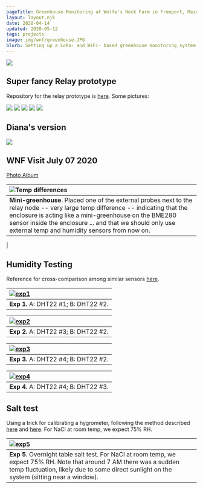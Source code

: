 ```yaml
---
pageTitle: Greenhouse Monitoring at Wolfe's Neck Farm in Freeport, Maine (USA).
layout: layout.njk
date: 2020-04-14
updated: 2020-05-12
tags: projects
image: img/wnf/greenhouse.JPG
blurb: Setting up a LoRa- and WiFi- based greenhouse monitoring system. 
---
```


<!--<img src="/img/wnf/wnf_gateway_location.png">-->


<img src="/img/wnf/initial_setup.png">

## Super fancy Relay prototype

Repository for the relay prototype is [here](https://github.com/edgecollective/wnf-greenhouse/tree/master/hardware/relay).  Some pictures:

<img src="/img/wnf/relay_schem.png">

<img src="/img/wnf/relay_board.png">

<img src="/img/wnf/relay_3d.png">

<img src="/img/wnf/relay_3d_back.png">

<img src="/img/wnf/farmos_data.png">

## Diana's version

<img src="/img/wnf/diana_schem.png">

## WNF Visit July 07 2020

[Photo Album](https://photos.app.goo.gl/JcmCqubvK7mDYiEe7)

| ![Temp differences](/img/wnf/wnf_greenhouse_daily.png) |
|:--|
| **Mini-greenhouse**. Placed one of the external probes next to the relay node -- very large temp difference -- indicating that the enclosure is acting like a mini-greenhouse on the BME280 sensor inside the enclosure ... and that we should only use external temp and humidity sensors from now on.
 |

## Humidity Testing

Reference for cross-comparison among similar sensors [here](http://www.kandrsmith.org/RJS/Misc/Hygrometers/calib_many.html).

| [![exp1](/img/wnf/humidity_exp_1_three_sec_intervals.png)](/img/wnf/humidity_exp_1_three_sec_intervals.png) |
|:--|
| **Exp 1.**  A: DHT22 #1; B: DHT22 #2. |

| [![exp2](/img/wnf/humidity_exp_2_three_sec_intervals.png)](/img/wnf/humidity_exp_2_three_sec_intervals.png) |
|:--|
| **Exp 2.** A: DHT22 #3; B: DHT22 #2. |

| [![exp3](/img/wnf/humidity_exp_3_three_sec_intervals.png)](/img/wnf/humidity_exp_3_three_sec_intervals.png) |
|:--|
| **Exp 3.** A: DHT22 #4; B: DHT22 #2. |

| [![exp4](/img/wnf/humidity_exp_4_three_sec_intervals.png)](/img/wnf/humidity_exp_4_three_sec_intervals.png) |
|:--|
| **Exp 4.** A: DHT22 #4; B: DHT22 #3. |

## Salt test

Using a trick for calibrating a hygrometer, following the method described [here](https://www.famous-smoke.com/cigaradvisor/how-do-you-calibrate-a-hygrometer) and [here](https://www.neptunecigar.com/tips/how-to-calibrate-your-hygrometer).  For NaCl at room temp, we expect 75% RH.   

| [![exp5](/img/wnf/salt_overnight.png)](/img/wnf/salt_overnight.png) |
|:--|
| **Exp 5.** Overnight table salt test. For NaCl at room temp, we expect 75% RH.   Note that around 7 AM there was a sudden temp fluctuation, likely due to some direct sunlight on the system (sitting near a window). |

